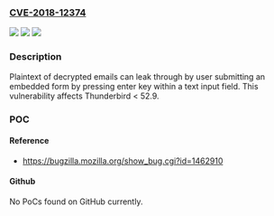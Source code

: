 ### [CVE-2018-12374](https://cve.mitre.org/cgi-bin/cvename.cgi?name=CVE-2018-12374)
![](https://img.shields.io/static/v1?label=Product&message=Thunderbird&color=blue)
![](https://img.shields.io/static/v1?label=Version&message=%3C%2052.9%20&color=brighgreen)
![](https://img.shields.io/static/v1?label=Vulnerability&message=Using%20form%20to%20exfiltrate%20encrypted%20mail%20part%20by%20pressing%20enter%20in%20form%20field&color=brighgreen)

### Description

Plaintext of decrypted emails can leak through by user submitting an embedded form by pressing enter key within a text input field. This vulnerability affects Thunderbird < 52.9.

### POC

#### Reference
- https://bugzilla.mozilla.org/show_bug.cgi?id=1462910

#### Github
No PoCs found on GitHub currently.

